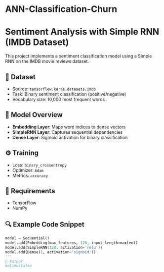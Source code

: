 # ANN-Classification-Churn

# Sentiment Analysis with Simple RNN (IMDB Dataset)

This project implements a sentiment classification model using a Simple RNN on the IMDB movie reviews dataset.

## 📘 Dataset
- Source: `tensorflow.keras.datasets.imdb`
- Task: Binary sentiment classification (positive/negative)
- Vocabulary size: 10,000 most frequent words

## 🧠 Model Overview
- **Embedding Layer**: Maps word indices to dense vectors
- **SimpleRNN Layer**: Captures sequential dependencies
- **Dense Layer**: Sigmoid activation for binary classification

## ⚙️ Training
- Loss: `binary_crossentropy`
- Optimizer: `Adam`
- Metrics: `accuracy`

## 📌 Requirements
- TensorFlow
- NumPy

## 🔍 Example Code Snippet
```python
model = Sequential()
model.add(Embedding(max_features, 128, input_length=maxlen))
model.add(SimpleRNN(128, activation='relu'))
model.add(Dense(1, activation='sigmoid'))
'''
👤 Author
malimustafaa
